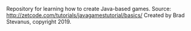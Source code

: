 Repository for learning how to create Java-based games.
Source: http://zetcode.com/tutorials/javagamestutorial/basics/
Created by Brad Stevanus, copyright 2019.
